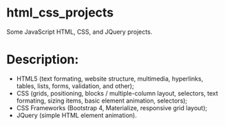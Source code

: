 # html_css_projects
Some JavaScript HTML, CSS, and JQuery projects.

# Description:

- HTML5 (text formating, website structure, multimedia, hyperlinks, tables, lists, forms, validation, and other);
- CSS (grids, positioning, blocks / multiple-column layout, selectors, text formating, sizing items, basic element animation, selectors);
- CSS Frameworks (Bootstrap 4, Materialize, responsive grid layout);
- JQuery (simple HTML element animation).
